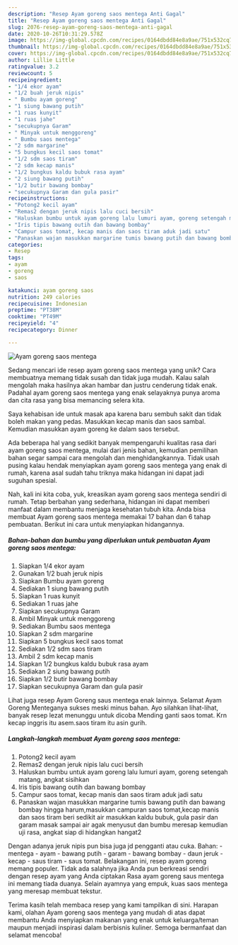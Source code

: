 ```yaml
---
description: "Resep Ayam goreng saos mentega Anti Gagal"
title: "Resep Ayam goreng saos mentega Anti Gagal"
slug: 2076-resep-ayam-goreng-saos-mentega-anti-gagal
date: 2020-10-26T10:31:29.578Z
image: https://img-global.cpcdn.com/recipes/0164dbdd84e8a9ae/751x532cq70/ayam-goreng-saos-mentega-foto-resep-utama.jpg
thumbnail: https://img-global.cpcdn.com/recipes/0164dbdd84e8a9ae/751x532cq70/ayam-goreng-saos-mentega-foto-resep-utama.jpg
cover: https://img-global.cpcdn.com/recipes/0164dbdd84e8a9ae/751x532cq70/ayam-goreng-saos-mentega-foto-resep-utama.jpg
author: Lillie Little
ratingvalue: 3.2
reviewcount: 5
recipeingredient:
- "1/4 ekor ayam"
- "1/2 buah jeruk nipis"
- " Bumbu ayam goreng"
- "1 siung bawang putih"
- "1 ruas kunyit"
- "1 ruas jahe"
- "secukupnya Garam"
- " Minyak untuk menggoreng"
- " Bumbu saos mentega"
- "2 sdm margarine"
- "5 bungkus kecil saos tomat"
- "1/2 sdm saos tiram"
- "2 sdm kecap manis"
- "1/2 bungkus kaldu bubuk rasa ayam"
- "2 siung bawang putih"
- "1/2 butir bawang bombay"
- "secukupnya Garam dan gula pasir"
recipeinstructions:
- "Potong2 kecil ayam"
- "Remas2 dengan jeruk nipis lalu cuci bersih"
- "Haluskan bumbu untuk ayam goreng lalu lumuri ayam, goreng setengah matang, angkat sisihkan"
- "Iris tipis bawang outih dan bawang bombay"
- "Campur saos tomat, kecap manis dan saos tiram aduk jadi satu"
- "Panaskan wajan masukkan margarine tumis bawang putih dan bawang bombay hingga harum,masukkan campuran saos tomat,kecap manis dan saos tiram beri sedikit air masukkan kaldu bubuk, gula pasir dan garam masak sampai air agak menyusut dan bumbu meresap kemudian uji rasa, angkat siap di hidangkan hangat2"
categories:
- Resep
tags:
- ayam
- goreng
- saos

katakunci: ayam goreng saos 
nutrition: 249 calories
recipecuisine: Indonesian
preptime: "PT38M"
cooktime: "PT49M"
recipeyield: "4"
recipecategory: Dinner

---
```



![Ayam goreng saos mentega](https://img-global.cpcdn.com/recipes/0164dbdd84e8a9ae/751x532cq70/ayam-goreng-saos-mentega-foto-resep-utama.jpg)

Sedang mencari ide resep ayam goreng saos mentega yang unik? Cara membuatnya memang tidak susah dan tidak juga mudah. Kalau salah mengolah maka hasilnya akan hambar dan justru cenderung tidak enak. Padahal ayam goreng saos mentega yang enak selayaknya punya aroma dan cita rasa yang bisa memancing selera kita.

Saya kehabisan ide untuk masak apa karena baru sembuh sakit dan tidak boleh makan yang pedas. Masukkan kecap manis dan saos sambal. Kemudian masukkan ayam goreng ke dalam saos tersebut.

Ada beberapa hal yang sedikit banyak mempengaruhi kualitas rasa dari ayam goreng saos mentega, mulai dari jenis bahan, kemudian pemilihan bahan segar sampai cara mengolah dan menghidangkannya. Tidak usah pusing kalau hendak menyiapkan ayam goreng saos mentega yang enak di rumah, karena asal sudah tahu triknya maka hidangan ini dapat jadi suguhan spesial.


Nah, kali ini kita coba, yuk, kreasikan ayam goreng saos mentega sendiri di rumah. Tetap berbahan yang sederhana, hidangan ini dapat memberi manfaat dalam membantu menjaga kesehatan tubuh kita. Anda bisa membuat Ayam goreng saos mentega memakai 17 bahan dan 6 tahap pembuatan. Berikut ini cara untuk menyiapkan hidangannya.

<!--inarticleads1-->

##### Bahan-bahan dan bumbu yang diperlukan untuk pembuatan Ayam goreng saos mentega:

1. Siapkan 1/4 ekor ayam
1. Gunakan 1/2 buah jeruk nipis
1. Siapkan  Bumbu ayam goreng
1. Sediakan 1 siung bawang putih
1. Siapkan 1 ruas kunyit
1. Sediakan 1 ruas jahe
1. Siapkan secukupnya Garam
1. Ambil  Minyak untuk menggoreng
1. Sediakan  Bumbu saos mentega
1. Siapkan 2 sdm margarine
1. Siapkan 5 bungkus kecil saos tomat
1. Sediakan 1/2 sdm saos tiram
1. Ambil 2 sdm kecap manis
1. Siapkan 1/2 bungkus kaldu bubuk rasa ayam
1. Sediakan 2 siung bawang putih
1. Siapkan 1/2 butir bawang bombay
1. Siapkan secukupnya Garam dan gula pasir


Lihat juga resep Ayam Goreng saus mentega enak lainnya. Selamat Ayam Goreng Menteganya sukses meski minus bahan. Ayo silahkan lihat-lihat, banyak resep lezat menunggu untuk dicoba Mending ganti saos tomat. Krn kecap inggris itu asem.saos tiram itu asin gurih. 

<!--inarticleads2-->

##### Langkah-langkah membuat Ayam goreng saos mentega:

1. Potong2 kecil ayam
1. Remas2 dengan jeruk nipis lalu cuci bersih
1. Haluskan bumbu untuk ayam goreng lalu lumuri ayam, goreng setengah matang, angkat sisihkan
1. Iris tipis bawang outih dan bawang bombay
1. Campur saos tomat, kecap manis dan saos tiram aduk jadi satu
1. Panaskan wajan masukkan margarine tumis bawang putih dan bawang bombay hingga harum,masukkan campuran saos tomat,kecap manis dan saos tiram beri sedikit air masukkan kaldu bubuk, gula pasir dan garam masak sampai air agak menyusut dan bumbu meresap kemudian uji rasa, angkat siap di hidangkan hangat2


Dengan adanya jeruk nipis pun bisa juga jd pengganti atau cuka. Bahan: - mentega - ayam - bawang putih - garam - bawang bombay - daun jeruk - kecap - saus tiram - saus tomat. Belakangan ini, resep ayam goreng memang populer. Tidak ada salahnya jika Anda pun berkreasi sendiri dengan resep ayam yang Anda ciptakan Rasa ayam goreng saus mentega ini memang tiada duanya. Selain ayamnya yang empuk, kuas saos mentega yang meresap membuat tekstur. 

Terima kasih telah membaca resep yang kami tampilkan di sini. Harapan kami, olahan Ayam goreng saos mentega yang mudah di atas dapat membantu Anda menyiapkan makanan yang enak untuk keluarga/teman maupun menjadi inspirasi dalam berbisnis kuliner. Semoga bermanfaat dan selamat mencoba!
